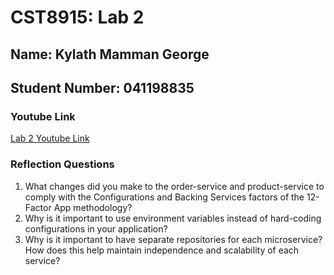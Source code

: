 # CST8915: Lab 2

## Name: Kylath Mamman George

## Student Number: 041198835

### Youtube Link

[Lab 2 Youtube Link](https://www.youtube.com/watch?v=1x_jV4dPfak)

### Reflection Questions

1. What changes did you make to the order-service and product-service to comply with the Configurations and Backing Services factors of the 12-Factor App methodology?
2. Why is it important to use environment variables instead of hard-coding configurations in your application?
3. Why is it important to have separate repositories for each microservice? How does this help maintain independence and scalability of each service?
